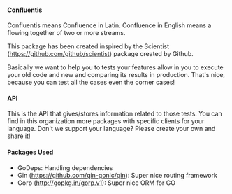 #### Confluentis

Confluentis means Confluence in Latin. Confluence in English means a flowing together of two or more streams.

This package has been created inspired by the Scientist (https://github.com/github/scientist) package created by Github.

Basically we want to help you to tests your features allow in you to execute your old code and new and comparing its results in production. That's nice, because you can test all the cases even the corner cases!

#### API

This is the API that gives/stores information related to those tests. You can find in this organization more packages with specific clients for your language. Don't we support your language? Please create your own and share it!

#### Packages Used

- GoDeps: Handling dependencies
- Gin (https://github.com/gin-gonic/gin): Super nice routing framework
- Gorp (http://gopkg.in/gorp.v1): Super nice ORM for GO
